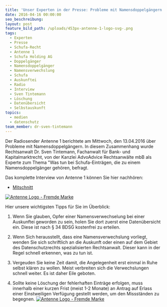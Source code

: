 ```yaml
---
title: 'Unser Experten in der Presse: Probleme mit Namensdoppelgängern und Schufa-Einträgen'
date: 2016-04-16 00:00:00
seo_beschreibung:
layout: post
feature_bild_path: /uploads/453px-antenne-1-logo-svg-.png
tags:
  - Experten
  - Presse
  - Schufa-Recht
  - Antenne 1
  - Schufa Holding AG
  - Doppelgänger
  - Namensdoppelgänger
  - Namensverwechslung
  - Schufa
  - Auskunftei
  - Radio
  - Interview
  - Sven Tintemann
  - Löschung
  - Datenübersicht
  - Selbstauskunft
topics:
  - medien
  - datenschutz
team_member: dr-sven-tintemann
---
```



Der Radiosender Antenne 1 berichtete am Mittwoch, den 13.04.2016 über Probleme mit Namensdoppelgängern. In diesem Zusammenhang wurde Rechtsanwalt Dr. Sven Tintemann, Fachanwalt für Bank- und Kapitalmarktrecht, von der Kanzlei AdvoAdvice Rechtsanwälte mbB als Experte zum Thema "Was tun bei Schufa-Einträgen, die zu einem Namensdoppelgänger gehören, befragt.

Das komplette Interview von Antenne 1 können Sie hier nachhören:

* [Mitschnitt](http://tintemann.de/wp-content/uploads/2016/04/Mitschnitt-Namensdoppelgaenger.mp3 "Mitschnitt\_Namensdoppelga...")

[![Antenne Logo - Fremde Marke](http://www.radioszene.de/wp-content/uploads/2014/02/Logo_Antenne1-530.png)](http://tintemann.de/wp-content/uploads/2016/04/Mitschnitt-Namensdoppelgaenger.mp3)

Hier unsere wichtigsten Tipps für Sie im Überblick:

1) Wenn Sie glauben, Opfer einer Namensverwechselung bei einer Auskunftei geworden zu sein, holen Sie dort zuerst eine Datenübersicht ein. Diese ist nach § 34 BDSG kostenfrei zu erteilen.

2) Wenn Sich herausstellt, dass eine Namensverwechslung vorliegt, wenden Sie sich schriftlich an die Auskunft oder einen auf dem Gebiet des Datenschutzrechts spezialisierten Rechtsanwalt. Dieser kann in der Regel schnell erkennen, was zu tun ist.

3) Vergeuden Sie keine Zeit damit, die Angelegenheit erst einmal in Ruhe selbst klären zu wollen. Meist verbreiten sich die Verwechslungen schnell weiter. Es ist daher Eile geboten.

4) Sollte keine Löschung der fehlerhaften Einträge erfolgen, muss innerhalb einer kurzen Frist (meist 1-2 Monate) an Antrag auf Erlass einer Einstweiligen Verfügung gestellt werden, um den Missständen zu begegnen. [![Antenne Logo - Fremde Marke](http://www.radioszene.de/wp-content/uploads/2014/02/Logo_Antenne1-530.png)](http://tintemann.de/wp-content/uploads/2016/04/Mitschnitt-Namensdoppelgaenger.mp3)